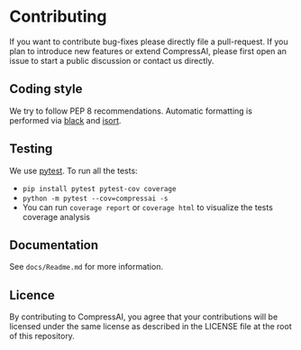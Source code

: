 # Contributing

If you want to contribute bug-fixes please directly file a pull-request. If you
plan to introduce new features or extend CompressAI, please first open an issue
to start a public discussion or contact us directly.

## Coding style

We try to follow PEP 8 recommendations. Automatic formatting is performed via
[black](https://github.com/google/yapf://github.com/psf/black) and
[isort](https://github.com/timothycrosley/isort/).

## Testing

We use [pytest](https://docs.pytest.org/en/5.4.3/getting-started.html). To run
all the tests:

* `pip install pytest pytest-cov coverage`
* `python -m pytest --cov=compressai -s`
* You can run `coverage report` or `coverage html` to visualize the tests
  coverage analysis

## Documentation

See `docs/Readme.md` for more information.

## Licence

By contributing to CompressAI, you agree that your contributions will be
licensed under the same license as described in the LICENSE file at the root of
this repository.

